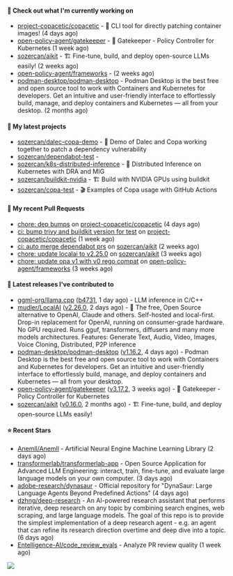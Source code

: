 #### 👷 Check out what I'm currently working on

- [project-copacetic/copacetic](https://github.com/project-copacetic/copacetic) - 🧵 CLI tool for directly patching container images! (4 days ago)
- [open-policy-agent/gatekeeper](https://github.com/open-policy-agent/gatekeeper) - 🐊 Gatekeeper - Policy Controller for Kubernetes (1 week ago)
- [sozercan/aikit](https://github.com/sozercan/aikit) - 🏗️ Fine-tune, build, and deploy open-source LLMs easily! (2 weeks ago)
- [open-policy-agent/frameworks](https://github.com/open-policy-agent/frameworks) -  (2 weeks ago)
- [podman-desktop/podman-desktop](https://github.com/podman-desktop/podman-desktop) - Podman Desktop is the best free and open source tool to work with Containers and Kubernetes for developers. Get an intuitive and user-friendly interface to effortlessly build, manage, and deploy containers and Kubernetes — all from your desktop. (2 months ago)

#### 🌱 My latest projects

- [sozercan/dalec-copa-demo](https://github.com/sozercan/dalec-copa-demo) - 🤝 Demo of Dalec and Copa working together to patch a dependency vulnerability
- [sozercan/dependabot-test](https://github.com/sozercan/dependabot-test) - 
- [sozercan/k8s-distributed-inference](https://github.com/sozercan/k8s-distributed-inference) - 🦄 Distributed Inference on Kubernetes with DRA and MIG
- [sozercan/buildkit-nvidia](https://github.com/sozercan/buildkit-nvidia) - 🏗️ Build with NVIDIA GPUs using buildkit
- [sozercan/copa-test](https://github.com/sozercan/copa-test) - 🎬 Examples of Copa usage with GitHub Actions

#### 🔨 My recent Pull Requests

- [chore: dep bumps](https://github.com/project-copacetic/copacetic/pull/918) on [project-copacetic/copacetic](https://github.com/project-copacetic/copacetic) (4 days ago)
- [ci: bump trivy and buildkit version for test](https://github.com/project-copacetic/copacetic/pull/911) on [project-copacetic/copacetic](https://github.com/project-copacetic/copacetic) (1 week ago)
- [ci: auto merge dependabot prs](https://github.com/sozercan/aikit/pull/477) on [sozercan/aikit](https://github.com/sozercan/aikit) (2 weeks ago)
- [chore: update localai to v2.25.0](https://github.com/sozercan/aikit/pull/473) on [sozercan/aikit](https://github.com/sozercan/aikit) (3 weeks ago)
- [chore: update opa v1 with v0 rego compat](https://github.com/open-policy-agent/frameworks/pull/518) on [open-policy-agent/frameworks](https://github.com/open-policy-agent/frameworks) (3 weeks ago)

#### 🚀 Latest releases I've contributed to

- [ggml-org/llama.cpp](https://github.com/ggml-org/llama.cpp) ([b4731](https://github.com/ggml-org/llama.cpp/releases/tag/b4731), 1 day ago) - LLM inference in C/C&#43;&#43;
- [mudler/LocalAI](https://github.com/mudler/LocalAI) ([v2.26.0](https://github.com/mudler/LocalAI/releases/tag/v2.26.0), 2 days ago) - :robot: The free, Open Source alternative to OpenAI, Claude and others. Self-hosted and local-first. Drop-in replacement for OpenAI,  running on consumer-grade hardware. No GPU required. Runs gguf, transformers, diffusers and many more models architectures. Features: Generate Text, Audio, Video, Images, Voice Cloning, Distributed, P2P inference
- [podman-desktop/podman-desktop](https://github.com/podman-desktop/podman-desktop) ([v1.16.2](https://github.com/podman-desktop/podman-desktop/releases/tag/v1.16.2), 4 days ago) - Podman Desktop is the best free and open source tool to work with Containers and Kubernetes for developers. Get an intuitive and user-friendly interface to effortlessly build, manage, and deploy containers and Kubernetes — all from your desktop.
- [open-policy-agent/gatekeeper](https://github.com/open-policy-agent/gatekeeper) ([v3.17.2](https://github.com/open-policy-agent/gatekeeper/releases/tag/v3.17.2), 3 weeks ago) - 🐊 Gatekeeper - Policy Controller for Kubernetes
- [sozercan/aikit](https://github.com/sozercan/aikit) ([v0.16.0](https://github.com/sozercan/aikit/releases/tag/v0.16.0), 2 months ago) - 🏗️ Fine-tune, build, and deploy open-source LLMs easily!

#### ⭐ Recent Stars

- [Anemll/Anemll](https://github.com/Anemll/Anemll) - Artificial Neural Engine Machine Learning Library (2 days ago)
- [transformerlab/transformerlab-app](https://github.com/transformerlab/transformerlab-app) - Open Source Application for Advanced LLM Engineering: interact, train, fine-tune, and evaluate large language models on your own computer. (3 days ago)
- [adobe-research/dynasaur](https://github.com/adobe-research/dynasaur) - Official repository for &#34;DynaSaur: Large Language Agents Beyond Predefined Actions&#34; (4 days ago)
- [dzhng/deep-research](https://github.com/dzhng/deep-research) - An AI-powered research assistant that performs iterative, deep research on any topic by combining search engines, web scraping, and large language models.  The goal of this repo is to provide the simplest implementation of a deep research agent - e.g. an agent that can refine its research direction overtime and deep dive into a topic. (6 days ago)
- [Entelligence-AI/code_review_evals](https://github.com/Entelligence-AI/code_review_evals) - Analyze PR review quality (1 week ago)

![](https://github-readme-stats.vercel.app/api?username=sozercan&theme=vision-friendly-dark&hide_border=false&include_all_commits=true&count_private=true)
